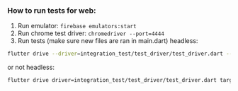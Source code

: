 ### How to run tests for web:
1. Run emulator: `firebase emulators:start`
2. Run chrome test driver: `chromedriver --port=4444`
3. Run tests (make sure new files are ran in main.dart)
headless:
``` zsh
flutter drive --driver=integration_test/test_driver/test_driver.dart --target=integration_test/main.dart -d web-server
```
or not headless:
``` zsh
flutter drive driver=integration_test/test_driver/test_driver.dart target=integration_test/main.dart -d chrome
```

